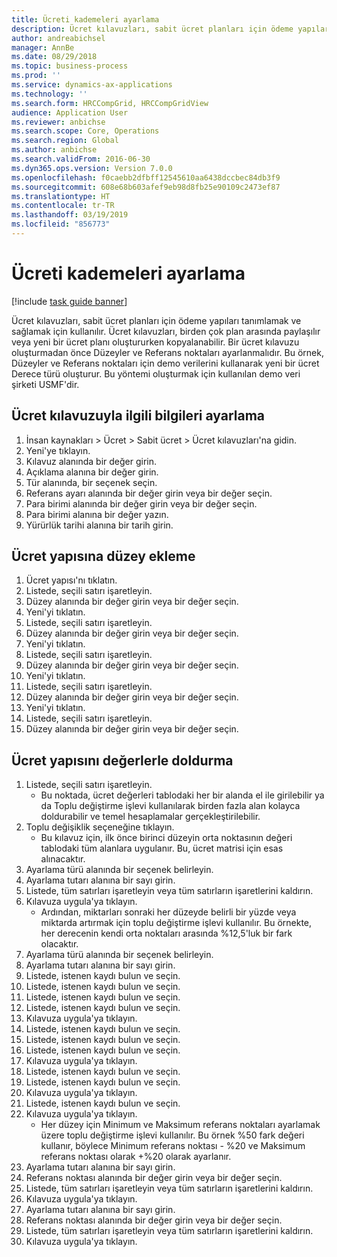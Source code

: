 ```yaml
---
title: Ücreti kademeleri ayarlama
description: Ücret kılavuzları, sabit ücret planları için ödeme yapıları tanımlamak ve sağlamak için kullanılır.
author: andreabichsel
manager: AnnBe
ms.date: 08/29/2018
ms.topic: business-process
ms.prod: ''
ms.service: dynamics-ax-applications
ms.technology: ''
ms.search.form: HRCCompGrid, HRCCompGridView
audience: Application User
ms.reviewer: anbichse
ms.search.scope: Core, Operations
ms.search.region: Global
ms.author: anbichse
ms.search.validFrom: 2016-06-30
ms.dyn365.ops.version: Version 7.0.0
ms.openlocfilehash: f0caebb2dfbff12545610aa6438dccbec84db3f9
ms.sourcegitcommit: 608e68b603afef9eb98d8fb25e90109c2473ef87
ms.translationtype: HT
ms.contentlocale: tr-TR
ms.lasthandoff: 03/19/2019
ms.locfileid: "856773"
---
```

# <a name="set-up-compensation-grids"></a>Ücreti kademeleri ayarlama

[!include [task guide banner](../../includes/task-guide-banner.md)]

Ücret kılavuzları, sabit ücret planları için ödeme yapıları tanımlamak ve sağlamak için kullanılır. Ücret kılavuzları, birden çok plan arasında paylaşılır veya yeni bir ücret planı oluştururken kopyalanabilir.  Bir ücret kılavuzu oluşturmadan önce Düzeyler ve Referans noktaları ayarlanmalıdır. Bu örnek, Düzeyler ve Referans noktaları için demo verilerini kullanarak yeni bir ücret Derece türü oluşturur. Bu yöntemi oluşturmak için kullanılan demo veri şirketi USMF'dir.


## <a name="set-up-information-about-the-compensation-grid"></a>Ücret kılavuzuyla ilgili bilgileri ayarlama
1. İnsan kaynakları > Ücret > Sabit ücret > Ücret kılavuzları'na gidin.
2. Yeni'ye tıklayın.
3. Kılavuz alanında bir değer girin.
4. Açıklama alanına bir değer girin.
5. Tür alanında, bir seçenek seçin.
6. Referans ayarı alanında bir değer girin veya bir değer seçin.
7. Para birimi alanında bir değer girin veya bir değer seçin.
8. Para birimi alanına bir değer yazın.
9. Yürürlük tarihi alanına bir tarih girin.

## <a name="add-levels-to-the-compensation-structure"></a>Ücret yapısına düzey ekleme
1. Ücret yapısı'nı tıklatın.
2. Listede, seçili satırı işaretleyin.
3. Düzey alanında bir değer girin veya bir değer seçin.
4. Yeni'yi tıklatın.
5. Listede, seçili satırı işaretleyin.
6. Düzey alanında bir değer girin veya bir değer seçin.
7. Yeni'yi tıklatın.
8. Listede, seçili satırı işaretleyin.
9. Düzey alanında bir değer girin veya bir değer seçin.
10. Yeni'yi tıklatın.
11. Listede, seçili satırı işaretleyin.
12. Düzey alanında bir değer girin veya bir değer seçin.
13. Yeni'yi tıklatın.
14. Listede, seçili satırı işaretleyin.
15. Düzey alanında bir değer girin veya bir değer seçin.

## <a name="fill-in-the-compensation-structure-with-values"></a>Ücret yapısını değerlerle doldurma
1. Listede, seçili satırı işaretleyin.
    * Bu noktada, ücret değerleri tablodaki her bir alanda el ile girilebilir ya da Toplu değiştirme işlevi kullanılarak birden fazla alan kolayca doldurabilir ve temel hesaplamalar gerçekleştirilebilir.  
2. Toplu değişiklik seçeneğine tıklayın.
    * Bu kılavuz için, ilk önce birinci düzeyin orta noktasının değeri tablodaki tüm alanlara uygulanır. Bu, ücret matrisi için esas alınacaktır.  
3. Ayarlama türü alanında bir seçenek belirleyin.
4. Ayarlama tutarı alanına bir sayı girin.
5. Listede, tüm satırları işaretleyin veya tüm satırların işaretlerini kaldırın.
6. Kılavuza uygula'ya tıklayın.
    * Ardından, miktarları sonraki her düzeyde belirli bir yüzde veya miktarda artırmak için toplu değiştirme işlevi kullanılır. Bu örnekte, her derecenin kendi orta noktaları arasında %12,5'luk bir fark olacaktır.  
7. Ayarlama türü alanında bir seçenek belirleyin.
8. Ayarlama tutarı alanına bir sayı girin.
9. Listede, istenen kaydı bulun ve seçin.
10. Listede, istenen kaydı bulun ve seçin.
11. Listede, istenen kaydı bulun ve seçin.
12. Listede, istenen kaydı bulun ve seçin.
13. Kılavuza uygula'ya tıklayın.
14. Listede, istenen kaydı bulun ve seçin.
15. Listede, istenen kaydı bulun ve seçin.
16. Listede, istenen kaydı bulun ve seçin.
17. Kılavuza uygula'ya tıklayın.
18. Listede, istenen kaydı bulun ve seçin.
19. Listede, istenen kaydı bulun ve seçin.
20. Kılavuza uygula'ya tıklayın.
21. Listede, istenen kaydı bulun ve seçin.
22. Kılavuza uygula'ya tıklayın.
    * Her düzey için Minimum ve Maksimum referans noktaları ayarlamak üzere toplu değiştirme işlevi kullanılır. Bu örnek %50 fark değeri kullanır, böylece Minimum referans noktası - %20 ve Maksimum referans noktası olarak +%20 olarak ayarlanır.  
23. Ayarlama tutarı alanına bir sayı girin.
24. Referans noktası alanında bir değer girin veya bir değer seçin.
25. Listede, tüm satırları işaretleyin veya tüm satırların işaretlerini kaldırın.
26. Kılavuza uygula'ya tıklayın.
27. Ayarlama tutarı alanına bir sayı girin.
28. Referans noktası alanında bir değer girin veya bir değer seçin.
29. Listede, tüm satırları işaretleyin veya tüm satırların işaretlerini kaldırın.
30. Kılavuza uygula'ya tıklayın.

